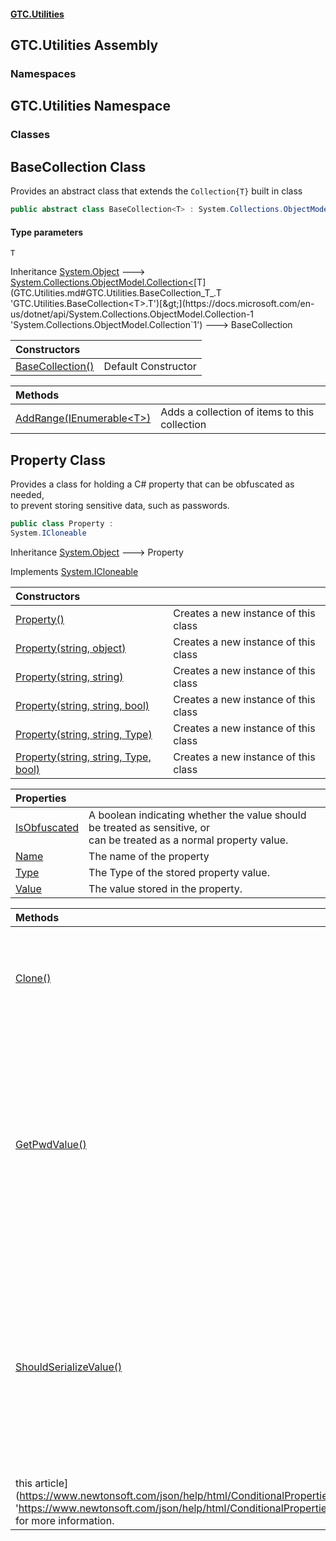 #### [GTC.Utilities](GTC.Utilities.md 'GTC.Utilities')

## GTC.Utilities Assembly
### Namespaces

<a name='GTC.Utilities'></a>

## GTC.Utilities Namespace
### Classes

<a name='GTC.Utilities.BaseCollection_T_'></a>

## BaseCollection<T> Class

Provides an abstract class that extends the `Collection{T}` built in class

```csharp
public abstract class BaseCollection<T> : System.Collections.ObjectModel.Collection<T>
```
#### Type parameters

<a name='GTC.Utilities.BaseCollection_T_.T'></a>

`T`

Inheritance [System.Object](https://docs.microsoft.com/en-us/dotnet/api/System.Object 'System.Object') &#129106; [System.Collections.ObjectModel.Collection&lt;](https://docs.microsoft.com/en-us/dotnet/api/System.Collections.ObjectModel.Collection-1 'System.Collections.ObjectModel.Collection`1')[T](GTC.Utilities.md#GTC.Utilities.BaseCollection_T_.T 'GTC.Utilities.BaseCollection<T>.T')[&gt;](https://docs.microsoft.com/en-us/dotnet/api/System.Collections.ObjectModel.Collection-1 'System.Collections.ObjectModel.Collection`1') &#129106; BaseCollection<T>

| Constructors | |
| :--- | :--- |
| [BaseCollection()](BaseCollection_T_.BaseCollection().md 'GTC.Utilities.BaseCollection<T>.BaseCollection()') | Default Constructor |

| Methods | |
| :--- | :--- |
| [AddRange(IEnumerable&lt;T&gt;)](BaseCollection_T_.AddRange(IEnumerable_T_).md 'GTC.Utilities.BaseCollection<T>.AddRange(System.Collections.Generic.IEnumerable<T>)') | Adds a collection of items to this collection |

<a name='GTC.Utilities.Property'></a>

## Property Class

Provides a class for holding a C# property that can be obfuscated as needed,   
to prevent storing sensitive data, such as passwords.

```csharp
public class Property :
System.ICloneable
```

Inheritance [System.Object](https://docs.microsoft.com/en-us/dotnet/api/System.Object 'System.Object') &#129106; Property

Implements [System.ICloneable](https://docs.microsoft.com/en-us/dotnet/api/System.ICloneable 'System.ICloneable')

| Constructors | |
| :--- | :--- |
| [Property()](Property.Property().md 'GTC.Utilities.Property.Property()') | Creates a new instance of this class |
| [Property(string, object)](Property.Property(string,object).md 'GTC.Utilities.Property.Property(string, object)') | Creates a new instance of this class |
| [Property(string, string)](Property.Property(string,string).md 'GTC.Utilities.Property.Property(string, string)') | Creates a new instance of this class |
| [Property(string, string, bool)](Property.Property(string,string,bool).md 'GTC.Utilities.Property.Property(string, string, bool)') | Creates a new instance of this class |
| [Property(string, string, Type)](Property.Property(string,string,Type).md 'GTC.Utilities.Property.Property(string, string, System.Type)') | Creates a new instance of this class |
| [Property(string, string, Type, bool)](Property.Property(string,string,Type,bool).md 'GTC.Utilities.Property.Property(string, string, System.Type, bool)') | Creates a new instance of this class |

| Properties | |
| :--- | :--- |
| [IsObfuscated](Property.IsObfuscated.md 'GTC.Utilities.Property.IsObfuscated') | A boolean indicating whether the value should be treated as sensitive, or<br/>can be treated as a normal property value. |
| [Name](Property.Name.md 'GTC.Utilities.Property.Name') | The name of the property |
| [Type](Property.Type.md 'GTC.Utilities.Property.Type') | The Type of the stored property value. |
| [Value](Property.Value.md 'GTC.Utilities.Property.Value') | The value stored in the property. |

| Methods | |
| :--- | :--- |
| [Clone()](Property.Clone().md 'GTC.Utilities.Property.Clone()') | Creates a new instance of the class, containing all of the same values. |
| [GetPwdValue()](Property.GetPwdValue().md 'GTC.Utilities.Property.GetPwdValue()') | This method retrieves the actual value of an obfuscated string stored<br/>in the [Value](Property.Value.md 'GTC.Utilities.Property.Value') property. If the property is not obfuscated,<br/>this method returns an empty string. |
| [ShouldSerializeValue()](Property.ShouldSerializeValue().md 'GTC.Utilities.Property.ShouldSerializeValue()') | Implements the Newtonsoft JSON conditional serializer setting to <br/>ensure that any value that shpould be obfuscated will not be<br/>serialized by NewtonSoft. See [
            this article](https://www.newtonsoft.com/json/help/html/ConditionalProperties.htm 'https://www.newtonsoft.com/json/help/html/ConditionalProperties.htm') for more information. |
